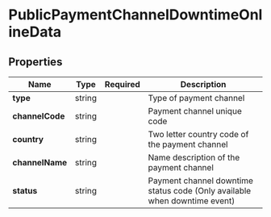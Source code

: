 # PublicPaymentChannelDowntimeOnlineData



## Properties

| Name | Type | Required | Description |
| ------------ | ------------- | ------------- | ------------- |
| **type** | string |  | Type of payment channel |
**channelCode** | string |  | Payment channel unique code |
**country** | string |  | Two letter country code of the payment channel |
**channelName** | string |  | Name description of the payment channel |
**status** | string |  | Payment channel downtime status code (Only available when downtime event) |


